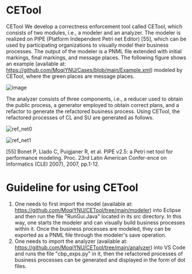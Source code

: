 # CETool
CETool
We develop a correctness enforcement tool called CETool, which consists of two modules, i.e., a modeler and an analyzer. The modeler is realized on PIPE (Platform Independent Petri net Editor) [55], which can be used by participating organizations to visually model their business processes. The output of the modeler is a PNML file extended with initial markings, final markings, and message places. The following figure shows an example (available at: https://github.com/MoqiYNU/Cases/blob/main/Example.xml) modeled by CETool, where the green places are message places.
 
![image](https://github.com/MoqiYNU/CETool/assets/49392929/59235af9-001c-472e-b7f2-8628d8abfe5a) 

The analyzer consists of three components, i.e., a reducer used to obtain the public process, a generator employed to obtain correct plans, and a refactor to generate the refactored business process. Using CETool, the refactored processes of CL and SU are generated as follows.

![ref_net0](https://github.com/MoqiYNU/CETool/assets/49392929/bcadaa55-ca2b-4fc8-823d-44b09554b6bd) 

![ref_net1](https://github.com/MoqiYNU/CETool/assets/49392929/f991f3b3-fa2f-48c1-a954-1939b58e759b) 

[55]	Bonet P, Llado C, Puigjaner R, et al. PIPE v2.5: a Petri net tool for performance modeling. Proc. 23rd Latin American Confer-ence on Informatics (CLEI 2007), 2007, pp.1-12.

# Guideline for using CETool
1. One needs to first import the model (available at: https://github.com/MoqiYNU/CETool/tree/main/modeler) into Eclipse and then run the file "RunGui.Java" located in its src directory. In this way, one starts the modeler and can visually build business processes within it. Once the business processes are modeled, they can be exported as a PNML file through the modeler's save operation.
2. One needs to import the analyzer (available at: https://github.com/MoqiYNU/CETool/tree/main/analyzer) into VS Code and runs the file "cbp_exps.py" in it, then the refactored processes of business processes can be generated and displayed in the form of dot files.

